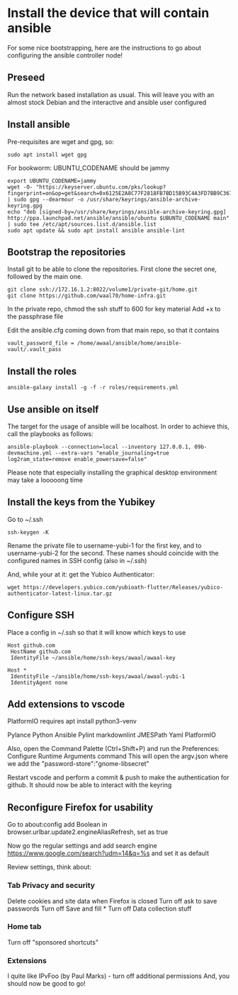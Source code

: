 # Install the device that will contain ansible

For some nice bootstrapping, here are the instructions to go about configuring the ansible controller node!

## Preseed

Run the network based installation as usual. This will leave you with an almost stock Debian and the interactive and ansible user configured

## Install ansible

Pre-requisites are wget and gpg, so:

```console
sudo apt install wget gpg
```

For bookworm: UBUNTU_CODENAME should be jammy

```console
export UBUNTU_CODENAME=jammy
wget -O- "https://keyserver.ubuntu.com/pks/lookup?fingerprint=on&op=get&search=0x6125E2A8C77F2818FB7BD15B93C4A3FD7BB9C367" | sudo gpg --dearmour -o /usr/share/keyrings/ansible-archive-keyring.gpg
echo "deb [signed-by=/usr/share/keyrings/ansible-archive-keyring.gpg] http://ppa.launchpad.net/ansible/ansible/ubuntu $UBUNTU_CODENAME main" | sudo tee /etc/apt/sources.list.d/ansible.list
sudo apt update && sudo apt install ansible ansible-lint
```

## Bootstrap the repositories

Install git to be able to clone the repositories. First clone the secret one, followed by the main one.

```console
git clone ssh://172.16.1.2:8022/volume1/private-git/home.git
git clone https://github.com/waal70/home-infra.git
```

In the private repo, chmod the ssh stuff to 600 for key material
Add +x to the passphrase file

Edit the ansible.cfg coming down from that main repo, so that it contains

```console
vault_password_file = /home/awaal/ansible/home/ansible-vault/.vault_pass
```

## Install the roles

```console
ansible-galaxy install -g -f -r roles/requirements.yml
```

## Use ansible on itself

The target for the usage of ansible will be localhost. In order to achieve this, call the playbooks as follows:

```console
ansible-playbook --connection=local --inventory 127.0.0.1, 09b-devmachine.yml --extra-vars "enable_journaling=true log2ram_state=remove enable_powersave=false"
```

Please note that especially installing the graphical desktop environment may take a looooong time

## Install the keys from the Yubikey

Go to ~/.ssh

```console
ssh-keygen -K
```

Rename the private file to username-yubi-1 for the first key, and to username-yubi-2 for the second.
These names should coincide with the configured names in SSH config (also in ~/.ssh)

And, while your at it: get the Yubico Authenticator:

```console
wget https://developers.yubico.com/yubioath-flutter/Releases/yubico-authenticator-latest-linux.tar.gz
```

## Configure SSH

Place a config in ~/.ssh so that it will know which keys to use

```console
Host github.com
 HostName github.com
 IdentityFile ~/ansible/home/ssh-keys/awaal/awaal-key

Host *
 IdentityFile ~/ansible/home/ssh-keys/awaal/awaal-yubi-1
 IdentityAgent none
```

## Add extensions to vscode

PlatformIO requires apt install python3-venv

Pylance
Python
Ansible
Pylint
markdownlint
JMESPath
Yaml
PlatformIO

Also, open the Command Palette (Ctrl+Shift+P) and run the Preferences: Configure Runtime Arguments command
This will open the argv.json where we add the "password-store":"gnome-libsecret"

Restart vscode and perform a commit & push to make the authentication for github. It should now be able to interact with the keyring

## Reconfigure Firefox for usability

Go to
about:config
add Boolean in browser.urlbar.update2.engineAliasRefresh, set as true

Now go the regular settings and add search engine
<https://www.google.com/search?udm=14&q=%s> and set it as default

Review settings, think about:

### Tab Privacy and security

Delete cookies and site data when Firefox is closed
Turn off ask to save passwords
Turn off Save and fill *
Turn off Data collection stuff

### Home tab

Turn off "sponsored shortcuts"

### Extensions

I quite like IPvFoo (by Paul Marks) - turn off additional permissions
And, you should now be good to go!
